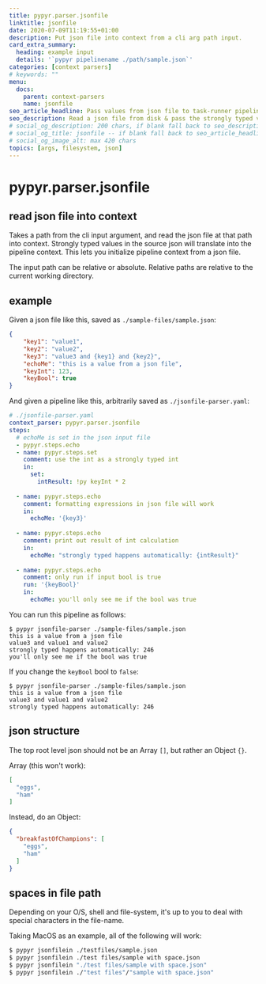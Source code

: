 ```yaml
---
title: pypyr.parser.jsonfile
linktitle: jsonfile
date: 2020-07-09T11:19:55+01:00
description: Put json file into context from a cli arg path input.
card_extra_summary:
  heading: example input
  details: '`pypyr pipelinename ./path/sample.json`'
categories: [context parsers]
# keywords: ""
menu:
  docs:
    parent: context-parsers
    name: jsonfile
seo_article_headline: Pass values from json file to task-runner pipeline.
seo_description: Read a json file from disk & pass the strongly typed values to the pipeline's context. Use json file inside pipeline.
# social_og_description: 200 chars, if blank fall back to seo_description then description
# social_og_title: jsonfile -- if blank fall back to seo_article_headline > .Title. Max 70 chars
# social_og_image_alt: max 420 chars
topics: [args, filesystem, json]
---
```

# pypyr.parser.jsonfile
## read json file into context
Takes a path from the cli input argument, and read the json file at that path
into context. Strongly typed values in the source json will translate into the
pipeline context. This lets you initialize pipeline context from a json file.

The input path can be relative or absolute. Relative paths are relative to the
current working directory.

## example
Given a json file like this, saved as `./sample-files/sample.json`:

```json
{
    "key1": "value1",
    "key2": "value2",
    "key3": "value3 and {key1} and {key2}",
    "echoMe": "this is a value from a json file",
    "keyInt": 123,
    "keyBool": true
}
```

And given a pipeline like this, arbitrarily saved as `./jsonfile-parser.yaml`:

```yaml
# ./jsonfile-parser.yaml
context_parser: pypyr.parser.jsonfile
steps:
  # echoMe is set in the json input file
  - pypyr.steps.echo
  - name: pypyr.steps.set
    comment: use the int as a strongly typed int
    in:
      set:
        intResult: !py keyInt * 2
  
  - name: pypyr.steps.echo
    comment: formatting expressions in json file will work
    in:
      echoMe: '{key3}'
  
  - name: pypyr.steps.echo
    comment: print out result of int calculation
    in:
      echoMe: "strongly typed happens automatically: {intResult}"
  
  - name: pypyr.steps.echo
    comment: only run if input bool is true
    run: '{keyBool}'
    in:
      echoMe: you'll only see me if the bool was true
```

You can run this pipeline as follows:
```text
$ pypyr jsonfile-parser ./sample-files/sample.json
this is a value from a json file
value3 and value1 and value2
strongly typed happens automatically: 246
you'll only see me if the bool was true
```

If you change the `keyBool` bool to `false`:

```text
$ pypyr jsonfile-parser ./sample-files/sample.json
this is a value from a json file
value3 and value1 and value2
strongly typed happens automatically: 246
```

## json structure
The top root level json should not be an Array `[]`, but rather an Object `{}`.

Array (this won't work):

```json
[
  "eggs",
  "ham"
]
```

Instead, do an Object:

```json
{
  "breakfastOfChampions": [
    "eggs",
    "ham"
  ]
}
```

## spaces in file path
Depending on your O/S, shell and file-system, it's up to you to deal with 
special characters in the file-name. 

Taking MacOS as an example, all of the following will work:

```bash
$ pypyr jsonfilein ./testfiles/sample.json
$ pypyr jsonfilein ./test files/sample with space.json
$ pypyr jsonfilein "./test files/sample with space.json"
$ pypyr jsonfilein ./"test files"/"sample with space.json"
```